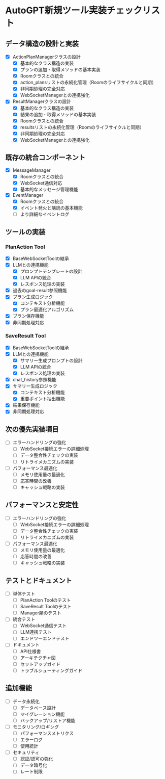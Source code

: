 # AutoGPT新規ツール実装チェックリスト

## データ構造の設計と実装
- [x] ActionPlanManagerクラスの設計
  - [x] 基本的なクラス構造の実装
  - [x] プランの追加・取得メソッドの基本実装
  - [x] Roomクラスとの統合
  - [x] action_plansリストの永続化管理（Roomのライフサイクルと同期）
  - [x] 非同期処理の完全対応
  - [x] WebSocketManagerとの連携強化

- [x] ResultManagerクラスの設計
  - [x] 基本的なクラス構造の実装
  - [x] 結果の追加・取得メソッドの基本実装
  - [x] Roomクラスとの統合
  - [x] resultsリストの永続化管理（Roomのライフサイクルと同期）
  - [x] 非同期処理の完全対応
  - [x] WebSocketManagerとの連携強化

## 既存の統合コンポーネント
- [x] MessageManager
  - [x] Roomクラスとの統合
  - [x] WebSocket通信対応
  - [x] 基本的なメッセージ管理機能

- [x] EventManager
  - [x] Roomクラスとの統合
  - [x] イベント発火と購読の基本機能
  - [ ] より詳細なイベントログ

## ツールの実装
### PlanAction Tool
- [x] BaseWebSocketToolの継承
- [x] LLMとの連携機能
  - [x] プロンプトテンプレートの設計
  - [x] LLM APIの統合
  - [x] レスポンス処理の実装
- [x] 過去のgoal-result参照機能
- [x] プラン生成ロジック
  - [x] コンテキスト分析機能
  - [x] プラン最適化アルゴリズム
- [x] プラン保存機能
- [x] 非同期処理対応

### SaveResult Tool
- [x] BaseWebSocketToolの継承
- [x] LLMとの連携機能
  - [x] サマリー生成プロンプトの設計
  - [x] LLM APIの統合
  - [x] レスポンス処理の実装
- [x] chat_history参照機能
- [x] サマリー生成ロジック
  - [x] コンテキスト分析機能
  - [x] 重要ポイント抽出機能
- [x] 結果保存機能
- [x] 非同期処理対応

## 次の優先実装項目
- [ ] エラーハンドリングの強化
  - [ ] WebSocket接続エラーの詳細処理
  - [ ] データ整合性チェックの実装
  - [ ] リトライメカニズムの実装

- [ ] パフォーマンス最適化
  - [ ] メモリ使用量の最適化
  - [ ] 応答時間の改善
  - [ ] キャッシュ戦略の実装

## パフォーマンスと安定性
- [ ] エラーハンドリングの強化
  - [ ] WebSocket接続エラーの詳細処理
  - [ ] データ整合性チェックの実装
  - [ ] リトライメカニズムの実装
- [ ] パフォーマンス最適化
  - [ ] メモリ使用量の最適化
  - [ ] 応答時間の改善
  - [ ] キャッシュ戦略の実装

## テストとドキュメント
- [ ] 単体テスト
  - [ ] PlanAction Toolのテスト
  - [ ] SaveResult Toolのテスト
  - [ ] Manager類のテスト
- [ ] 統合テスト
  - [ ] WebSocket通信テスト
  - [ ] LLM連携テスト
  - [ ] エンドツーエンドテスト
- [ ] ドキュメント
  - [ ] API仕様書
  - [ ] アーキテクチャ図
  - [ ] セットアップガイド
  - [ ] トラブルシューティングガイド

## 追加機能
- [ ] データ永続化
  - [ ] データベース設計
  - [ ] マイグレーション機能
  - [ ] バックアップ/リストア機能
- [ ] モニタリング/ロギング
  - [ ] パフォーマンスメトリクス
  - [ ] エラーログ
  - [ ] 使用統計
- [ ] セキュリティ
  - [ ] 認証/認可の強化
  - [ ] データ暗号化
  - [ ] レート制限
